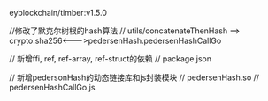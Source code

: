 eyblockchain/timber:v1.5.0

//修改了默克尔树根的hash算法
//  utils/concatenateThenHash
        ==> crypto.sha256<--->pedersenHash.pedersenHashCallGo

//   新增ffi, ref, ref-array, ref-struct的依赖
//  package.json


// 新增pedersonHash的动态链接库和js封装模块
// pedersenHash.so
// pedersenHashCallGo.js